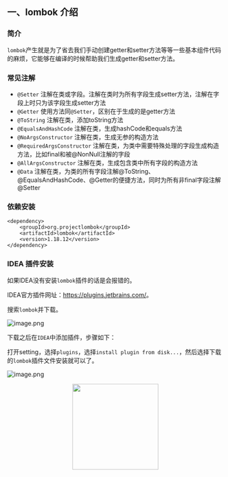 ## 一、lombok 介绍

### 简介

`lombok`产生就是为了省去我们手动创建getter和setter方法等等一些基本组件代码的麻烦，它能够在编译的时候帮助我们生成getter和setter方法。

### 常见注解

- `@Setter` 注解在类或字段。注解在类时为所有字段生成setter方法，注解在字段上时只为该字段生成setter方法
- `@Getter` 使用方法同`@Setter`，区别在于生成的是getter方法
- `@ToString` 注解在类，添加toString方法
- `@EqualsAndHashCode` 注解在类，生成hashCode和equals方法
- `@NoArgsConstructor` 注解在类，生成无参的构造方法
- `@RequiredArgsConstructor` 注解在类，为类中需要特殊处理的字段生成构造方法，比如final和被@NonNull注解的字段
- `@AllArgsConstructor` 注解在类，生成包含类中所有字段的构造方法
- `@Data` 注解在类，为类的所有字段注解@ToString、@EqualsAndHashCode、@Getter的便捷方法，同时为所有非final字段注解@Setter

### 依赖安装

```
<dependency>
    <groupId>org.projectlombok</groupId>
    <artifactId>lombok</artifactId>
    <version>1.18.12</version>
</dependency>
```

### IDEA 插件安装

如果IDEA没有安装`lombok`插件的话是会报错的。

IDEA官方插件网址：<https://plugins.jetbrains.com/>。

搜索`lombok`并下载。

![image.png](https://gitee.com/MartinHub/MartinHub-notes/raw/master/notes/02-Java相关技术栈/10-Lombok/images/bVcKGEO.png)

下载之后在`IDEA`中添加插件，步骤如下：

打开setting，选择`plugins`，选择`install plugin from disk...`，然后选择下载的`lombok`插件文件安装就可以了。

![image.png](https://gitee.com/MartinHub/MartinHub-notes/raw/master/notes/02-Java相关技术栈/10-Lombok/images/bVcKGFY.png)

<div align="center"> <img  src="https://gitee.com/MartinHub/MartinHub-notes/raw/master/images/weixin.png" width="200"/> </div>